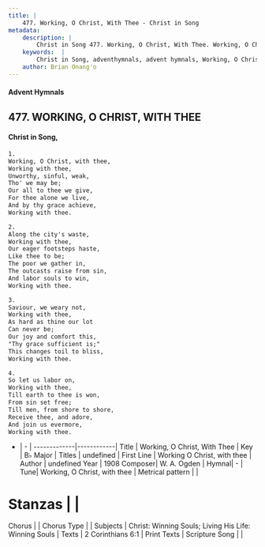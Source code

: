 ```yaml
---
title: |
    477. Working, O Christ, With Thee - Christ in Song
metadata:
    description: |
        Christ in Song 477. Working, O Christ, With Thee. Working, O Christ, with thee, Working with thee, Unworthy, sinful, weak,  Tho' we may be; Our all to thee we give, For thee alone we live, And by thy grace achieve, Working with thee.
    keywords:  |
        Christ in Song, adventhymnals, advent hymnals, Working, O Christ, With Thee, Working O Christ, with thee. 
    author: Brian Onang'o
---
```


#### Advent Hymnals
## 477. WORKING, O CHRIST, WITH THEE
####  Christ in Song,

```txt
1.
Working, O Christ, with thee,
Working with thee,
Unworthy, sinful, weak, 
Tho' we may be;
Our all to thee we give,
For thee alone we live,
And by thy grace achieve,
Working with thee.

2.
Along the city's waste,
Working with thee,
Our eager footsteps haste,
Like thee to be;
The poor we gather in,
The outcasts raise from sin,
And labor souls to win,
Working with thee.

3.
Saviour, we weary not,
Working with thee,
As hard as thine our lot
Can never be;
Our joy and comfort this,
"Thy grace sufficient is;"
This changes toil to bliss,
Working with thee.

4.
So let us labor on,
Working with thee,
Till earth to thee is won,
From sin set free;
Till men, from shore to shore,
Receive thee, and adore,
And join us evermore,
Working with thee.

```

- |   -  |
-------------|------------|
Title | Working, O Christ, With Thee |
Key | B♭ Major |
Titles | undefined |
First Line | Working O Christ, with thee |
Author | undefined
Year | 1908
Composer| W. A. Ogden |
Hymnal|  - |
Tune| Working, O Christ, with thee |
Metrical pattern | |
# Stanzas |  |
Chorus |  |
Chorus Type |  |
Subjects | Christ: Winning Souls; Living His Life: Winning Souls |
Texts | 2 Corinthians 6:1 |
Print Texts | 
Scripture Song |  |
    
